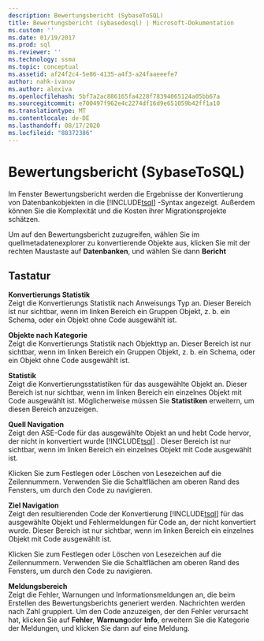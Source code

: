 ```yaml
---
description: Bewertungsbericht (SybaseToSQL)
title: Bewertungsbericht (sybasedesql) | Microsoft-Dokumentation
ms.custom: ''
ms.date: 01/19/2017
ms.prod: sql
ms.reviewer: ''
ms.technology: ssma
ms.topic: conceptual
ms.assetid: af24f2c4-5e86-4135-a4f3-a24faaeeefe7
author: nahk-ivanov
ms.author: alexiva
ms.openlocfilehash: 5bf7a2ac886165fa4228f78394065124a05bb67a
ms.sourcegitcommit: e700497f962e4c2274df16d9e651059b42ff1a10
ms.translationtype: MT
ms.contentlocale: de-DE
ms.lasthandoff: 08/17/2020
ms.locfileid: "88372386"
---
```

# <a name="assessment-report-sybasetosql"></a>Bewertungsbericht (SybaseToSQL)
Im Fenster Bewertungsbericht werden die Ergebnisse der Konvertierung von Datenbankobjekten in die [!INCLUDE[tsql](../../includes/tsql-md.md)] -Syntax angezeigt. Außerdem können Sie die Komplexität und die Kosten ihrer Migrationsprojekte schätzen.  
  
Um auf den Bewertungsbericht zuzugreifen, wählen Sie im quellmetadatenexplorer zu konvertierende Objekte aus, klicken Sie mit der rechten Maustaste auf **Datenbanken**, und wählen Sie dann **Bericht**  
  
## <a name="options"></a>Tastatur  
**Konvertierungs Statistik**  
Zeigt die Konvertierungs Statistik nach Anweisungs Typ an. Dieser Bereich ist nur sichtbar, wenn im linken Bereich ein Gruppen Objekt, z. b. ein Schema, oder ein Objekt ohne Code ausgewählt ist.  
  
**Objekte nach Kategorie**  
Zeigt die Konvertierungs Statistik nach Objekttyp an. Dieser Bereich ist nur sichtbar, wenn im linken Bereich ein Gruppen Objekt, z. b. ein Schema, oder ein Objekt ohne Code ausgewählt ist.  
  
**Statistik**  
Zeigt die Konvertierungsstatistiken für das ausgewählte Objekt an. Dieser Bereich ist nur sichtbar, wenn im linken Bereich ein einzelnes Objekt mit Code ausgewählt ist. Möglicherweise müssen Sie **Statistiken** erweitern, um diesen Bereich anzuzeigen.  
  
**Quell Navigation**  
Zeigt den ASE-Code für das ausgewählte Objekt an und hebt Code hervor, der nicht in konvertiert wurde [!INCLUDE[tsql](../../includes/tsql-md.md)] . Dieser Bereich ist nur sichtbar, wenn im linken Bereich ein einzelnes Objekt mit Code ausgewählt ist.  
  
Klicken Sie zum Festlegen oder Löschen von Lesezeichen auf die Zeilennummern. Verwenden Sie die Schaltflächen am oberen Rand des Fensters, um durch den Code zu navigieren.  
  
**Ziel Navigation**  
Zeigt den resultierenden Code der Konvertierung [!INCLUDE[tsql](../../includes/tsql-md.md)] für das ausgewählte Objekt und Fehlermeldungen für Code an, der nicht konvertiert wurde. Dieser Bereich ist nur sichtbar, wenn im linken Bereich ein einzelnes Objekt mit Code ausgewählt ist.  
  
Klicken Sie zum Festlegen oder Löschen von Lesezeichen auf die Zeilennummern. Verwenden Sie die Schaltflächen am oberen Rand des Fensters, um durch den Code zu navigieren.  
  
**Meldungsbereich**  
Zeigt die Fehler, Warnungen und Informationsmeldungen an, die beim Erstellen des Bewertungsberichts generiert werden. Nachrichten werden nach Zahl gruppiert. Um den Code anzuzeigen, der den Fehler verursacht hat, klicken Sie auf **Fehler**, **Warnung**oder **Info**, erweitern Sie die Kategorie der Meldungen, und klicken Sie dann auf eine Meldung.  
  
